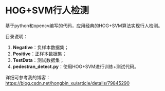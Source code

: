# HOG+SVM行人检测
基于python和opencv编写的代码，应用经典的HOG+SVM算法实现行人检测。

目录说明：
 1. **Negative**：负样本数据集；
 2. **Positive**：正样本数据集；
 3. **TestData**：测试数据集；
 4. **pedestran_detect.py**：使用HOG+SVM进行训练+测试代码。

详细可参考我的博客：
https://blog.csdn.net/hongbin_xu/article/details/79845290